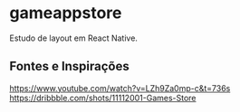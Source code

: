 # gameappstore
Estudo de layout em React Native.

[Exemplo]: //imgur.com/a/k1rXEu3

## Fontes e Inspirações
https://www.youtube.com/watch?v=LZh9Za0mp-c&t=736s
<br />
https://dribbble.com/shots/11112001-Games-Store
